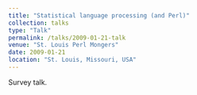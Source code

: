 ```yaml
---
title: "Statistical language processing (and Perl)"
collection: talks
type: "Talk"
permalink: /talks/2009-01-21-talk
venue: "St. Louis Perl Mongers"
date: 2009-01-21
location: "St. Louis, Missouri, USA"
---
```


Survey talk.
